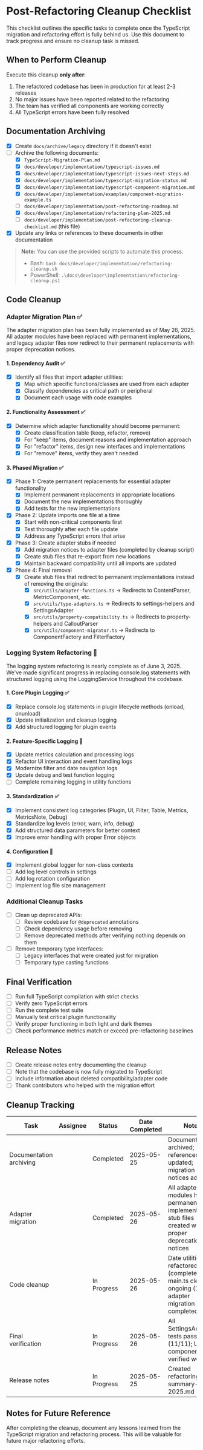 # Post-Refactoring Cleanup Checklist

This checklist outlines the specific tasks to complete once the TypeScript migration and refactoring effort is fully behind us. Use this document to track progress and ensure no cleanup task is missed.

## When to Perform Cleanup

Execute this cleanup **only after**:
1. The refactored codebase has been in production for at least 2-3 releases
2. No major issues have been reported related to the refactoring
3. The team has verified all components are working correctly
4. All TypeScript errors have been fully resolved

## Documentation Archiving

- [x] Create `docs/archive/legacy` directory if it doesn't exist
- [ ] Archive the following documents:
  - [x] `TypeScript-Migration-Plan.md`
  - [x] `docs/developer/implementation/typescript-issues.md`
  - [x] `docs/developer/implementation/typescript-issues-next-steps.md`
  - [x] `docs/developer/implementation/typescript-migration-status.md`
  - [x] `docs/developer/implementation/typescript-component-migration.md`
  - [x] `docs/developer/implementation/examples/component-migration-example.ts`
  - [ ] `docs/developer/implementation/post-refactoring-roadmap.md`
  - [x] `docs/developer/implementation/refactoring-plan-2025.md`
  - [ ] `docs/developer/implementation/post-refactoring-cleanup-checklist.md` (this file)
- [x] Update any links or references to these documents in other documentation

> **Note:** You can use the provided scripts to automate this process:
> - Bash: `bash docs/developer/implementation/refactoring-cleanup.sh`
> - PowerShell: `.\docs\developer\implementation\refactoring-cleanup.ps1`

## Code Cleanup

### Adapter Migration Plan ✅

The adapter migration plan has been fully implemented as of May 26, 2025. All adapter modules have been replaced with permanent implementations, and legacy adapter files now redirect to their permanent replacements with proper deprecation notices.

#### 1. Dependency Audit ✅
- [x] Identify all files that import adapter utilities:
  - [x] Map which specific functions/classes are used from each adapter
  - [x] Classify dependencies as critical path or peripheral
  - [x] Document each usage with code examples

#### 2. Functionality Assessment ✅
- [x] Determine which adapter functionality should become permanent:
  - [x] Create classification table (keep, refactor, remove)
  - [x] For "keep" items, document reasons and implementation approach
  - [x] For "refactor" items, design new interfaces and implementations
  - [x] For "remove" items, verify they aren't needed

#### 3. Phased Migration ✅
- [x] Phase 1: Create permanent replacements for essential adapter functionality
  - [x] Implement permanent replacements in appropriate locations
  - [x] Document the new implementations thoroughly
  - [x] Add tests for the new implementations

- [x] Phase 2: Update imports one file at a time
  - [x] Start with non-critical components first
  - [x] Test thoroughly after each file update
  - [x] Address any TypeScript errors that arise

- [x] Phase 3: Create adapter stubs if needed
  - [x] Add migration notices to adapter files (completed by cleanup script)
  - [x] Create stub files that re-export from new locations
  - [x] Maintain backward compatibility until all imports are updated

- [x] Phase 4: Final removal
  - [x] Create stub files that redirect to permanent implementations instead of removing the originals:
    - [x] `src/utils/adapter-functions.ts` → Redirects to ContentParser, MetricComponent, etc.
    - [x] `src/utils/type-adapters.ts` → Redirects to settings-helpers and SettingsAdapter
    - [x] `src/utils/property-compatibility.ts` → Redirects to property-helpers and CalloutParser
    - [x] `src/utils/component-migrator.ts` → Redirects to ComponentFactory and FilterFactory

### Logging System Refactoring 🔄

The logging system refactoring is nearly complete as of June 3, 2025. We've made significant progress in replacing console.log statements with structured logging using the LoggingService throughout the codebase.

#### 1. Core Plugin Logging ✅
- [x] Replace console.log statements in plugin lifecycle methods (onload, onunload)
- [x] Update initialization and cleanup logging
- [x] Add structured logging for plugin events

#### 2. Feature-Specific Logging 🔄
- [x] Update metrics calculation and processing logs
- [x] Refactor UI interaction and event handling logs
- [x] Modernize filter and date navigation logs
- [x] Update debug and test function logging
- [ ] Complete remaining logging in utility functions

#### 3. Standardization ✅
- [x] Implement consistent log categories (Plugin, UI, Filter, Table, Metrics, MetricsNote, Debug)
- [x] Standardize log levels (error, warn, info, debug)
- [x] Add structured data parameters for better context
- [x] Improve error handling with proper Error objects

#### 4. Configuration 🔄
- [x] Implement global logger for non-class contexts
- [ ] Add log level controls in settings
- [ ] Add log rotation configuration
- [ ] Implement log file size management

### Additional Cleanup Tasks

- [ ] Clean up deprecated APIs:
  - [ ] Review codebase for `@deprecated` annotations
  - [ ] Check dependency usage before removing
  - [ ] Remove deprecated methods after verifying nothing depends on them

- [ ] Remove temporary type interfaces:
  - [ ] Legacy interfaces that were created just for migration
  - [ ] Temporary type casting functions

## Final Verification

- [ ] Run full TypeScript compilation with strict checks
- [ ] Verify zero TypeScript errors
- [ ] Run the complete test suite
- [ ] Manually test critical plugin functionality
- [ ] Verify proper functioning in both light and dark themes
- [ ] Check performance metrics match or exceed pre-refactoring baselines

## Release Notes

- [ ] Create release notes entry documenting the cleanup
- [ ] Note that the codebase is now fully migrated to TypeScript
- [ ] Include information about deleted compatibility/adapter code
- [ ] Thank contributors who helped with the migration effort

## Cleanup Tracking

| Task | Assignee | Status | Date Completed | Notes |
|------|----------|--------|----------------|-------|
| Documentation archiving | | Completed | 2025-05-25 | Documents archived; references updated; migration notices added |
| Adapter migration | | Completed | 2025-05-26 | All adapter modules have permanent implementations; stub files created with proper deprecation notices |
| Code cleanup | | In Progress | 2025-05-26 | Date utilities refactored (completed); main.ts cleanup ongoing (15%); adapter migration plan completed |
| Final verification | | In Progress | 2025-05-26 | All SettingsAdapter tests passing (11/11); UI components verified working |
| Release notes | | In Progress | 2025-05-25 | Created refactoring-summary-2025.md |

## Notes for Future Reference

After completing the cleanup, document any lessons learned from the TypeScript migration and refactoring process. This will be valuable for future major refactoring efforts. 